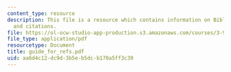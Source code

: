 ```yaml
---
content_type: resource
description: This file is a resource which contains information on Bibliographic referencing
  and citations.
file: https://ol-ocw-studio-app-production.s3.amazonaws.com/courses/3-987-human-origins-and-evolution-spring-2006/aa6d4c12dc9d3b5eb5dcb170a5ff3c39_guide_for_refs.pdf
file_type: application/pdf
resourcetype: Document
title: guide_for_refs.pdf
uid: aa6d4c12-dc9d-3b5e-b5dc-b170a5ff3c39
---
```


